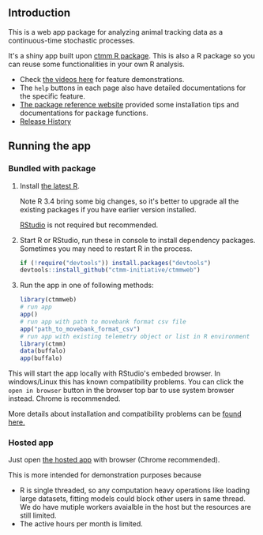 ## Introduction

This is a web app package for analyzing animal tracking data as a continuous-time stochastic processes.

It's a shiny app built upon [ctmm R package](https://github.com/ctmm-initiative/ctmm). This is also a R package so you can reuse some functionalities in your own R analysis. 

- Check [the videos here](https://ctmm-initiative.github.io/ctmmweb/articles/demo.html) for feature demonstrations. 
- The `help` buttons in each page also have detailed documentations for the specific feature.
- [The package reference website](https://ctmm-initiative.github.io/ctmmweb/) provided some installation tips and documentations for package functions.
- [Release History](https://ctmm-initiative.github.io/ctmmweb/news/index.html)

## Running the app

### Bundled with package

1. Install [the latest R](https://www.r-project.org/). 

    Note R 3.4 bring some big changes, so it's better to upgrade all the existing packages if you have earlier version installed.
    
    [RStudio](https://www.rstudio.com/products/rstudio/download/) is not required but recommended.

2. Start R or RStudio, run these in console to install dependency packages. Sometimes you may need to restart R in the process.

    ```r
    if (!require("devtools")) install.packages("devtools")
    devtools::install_github("ctmm-initiative/ctmmweb")
    ```

3. Run the app in one of following methods:

    ```r
    library(ctmmweb)
    # run app
    app()
    # run app with path to movebank format csv file
    app("path_to_movebank_format_csv")
    # run app with existing telemetry object or list in R environment
    library(ctmm)
    data(buffalo)
    app(buffalo)
    ```
  This will start the app locally with RStudio's embeded browser. In windows/Linux this has known compatibility problems. You can click the `open in browser` button in the browser top bar to use system browser instead. Chrome is recommended.
  
  More details about installation and compatibility problems can be [found here.](https://ctmm-initiative.github.io/ctmmweb/articles/installation.html) 

### Hosted app
Just open [the hosted app](https://ctmm.shinyapps.io/ctmmweb/) with browser (Chrome recommended). 

This is more intended for demonstration purposes because

- R is single threaded, so any computation heavy operations like loading large datasets, fitting models could block other users in same thread. We do have mutiple workers avaialble in the host but the resources are still limited.
- The active hours per month is limited. 
